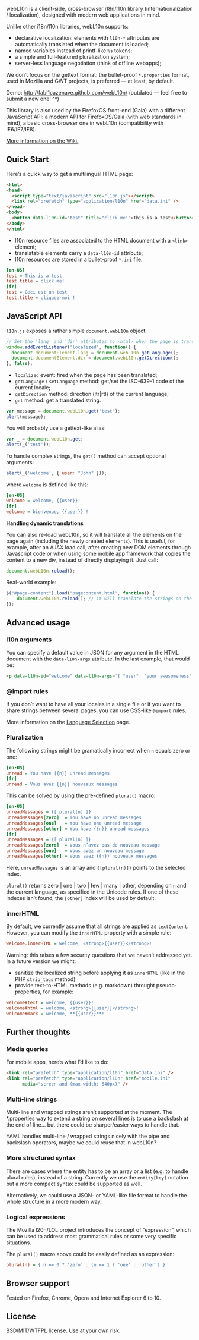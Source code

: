 webL10n is a client-side, cross-browser i18n/l10n library (internationalization / localization), designed with modern web applications in mind.

Unlike other i18n/l10n libraries, webL10n supports:

* declarative localization: elements with `l10n-*` attributes are automatically translated when the document is loaded;
* named variables instead of printf-like `%s` tokens;
* a simple and full-featured pluralization system;
* server-less language negotiation (think of offline webapps);

We don’t focus on the gettext format: the bullet-proof `*.properties` format, used in Mozilla and GWT projects, is preferred — at least, by default.

Demo: <http://fabi1cazenave.github.com/webL10n/> (outdated — feel free to submit a new one! ^^)

This library is also used by the FirefoxOS front-end (Gaia) with a different JavaScript API: a modern API for FirefoxOS/Gaia (with web standards in mind), a basic cross-browser one in webL10n (compatibility with IE6/IE7/IE8).

[More information on the Wiki.](https://github.com/fabi1cazenave/webL10n/wiki)

Quick Start
-----------

Here’s a quick way to get a multilingual HTML page:

```html
<html>
<head>
  <script type="text/javascript" src="l10n.js"></script>
  <link rel="prefetch" type="application/l10n" href="data.ini" />
</head>
<body>
  <button data-l10n-id="test" title="click me!">This is a test</button>
</body>
</html>
```

* l10n resource files are associated to the HTML document with a ``<link>`` element;
* translatable elements carry a ``data-l10n-id`` attribute;
* l10n resources are stored in a bullet-proof ``*.ini`` file:

```ini
[en-US]
test = This is a test
test.title = click me!
[fr]
test = Ceci est un test
test.title = cliquez-moi !
```


JavaScript API
--------------

`l10n.js` exposes a rather simple `document.webL10n` object.

```javascript
// Set the 'lang' and 'dir' attributes to <html> when the page is translated
window.addEventListener('localized', function() {
  document.documentElement.lang = document.webL10n.getLanguage();
  document.documentElement.dir = document.webL10n.getDirection();
}, false);
```
* `localized` event: fired when the page has been translated;
* `getLanguage` / `setLanguage` method: get/set the ISO-639-1 code of the current locale;
* `getDirection` method: direction (ltr|rtl) of the current language;
* `get` method: get a translated string.

```javascript
var message = document.webL10n.get('test');
alert(message);
```

You will probably use a gettext-like alias:

```javascript
var _ = document.webL10n.get;
alert(_('test'));
```

To handle complex strings, the `get()` method can accept optional arguments:

```javascript
alert(_('welcome', { user: "John" }));
```

where `welcome` is defined like this:

```ini
[en-US]
welcome = welcome, {{user}}!
[fr]
welcome = bienvenue, {{user}} !
```

**Handling dynamic translations**

You can also re-load webL10n, so it will translate all the elements on the page again (including the newly created elements). This is useful, for example, after an AJAX load call, after creating new DOM elements through Javascript code or when using some mobile app framework that copies the content to a new div, instead of directly displaying it. Just call:

```javascript
document.webL10n.reload();
```

Real-world example:

```javascript
$("#page-content").load("pagecontent.html", function() {
	document.webL10n.reload(); // it will translate the strings on the loaded content
});
```


Advanced usage
--------------

### l10n arguments

You can specify a default value in JSON for any argument in the HTML document with the `data-l10n-args` attribute. In the last example, that would be:

```html
<p data-l10n-id="welcome" data-l10n-args='{ "user": "your awesomeness" }'>Welcome!</p>
```

### @import rules

If you don’t want to have all your locales in a single file or if you want to
share strings between several pages, you can use CSS-like `@import` rules.

More information on the [Language Selection](https://github.com/fabi1cazenave/webL10n/wiki/Language-Selection) page.

### Pluralization

The following strings might be gramatically incorrect when `n` equals zero or one:

```ini
[en-US]
unread = You have {{n}} unread messages
[fr]
unread = Vous avez {{n}} nouveaux messages
```

This can be solved by using the pre-defined `plural()` macro:

```ini
[en-US]
unreadMessages = {[ plural(n) ]}
unreadMessages[zero]  = You have no unread messages
unreadMessages[one]   = You have one unread message
unreadMessages[other] = You have {{n}} unread messages
[fr]
unreadMessages = {[ plural(n) ]}
unreadMessages[zero]  = Vous n’avez pas de nouveau message
unreadMessages[one]   = Vous avez un nouveau message
unreadMessages[other] = Vous avez {{n}} nouveaux messages
```

Here, `unreadMessages` is an array and `{[plural(n)]}` points to the selected index.

`plural()` returns zero | one | two | few | many | other, depending on `n` and the current language, as specified in the Unicode rules. If one of these indexes isn’t found, the `[other]` index will be used by default.


### innerHTML

By default, we currently assume that all strings are applied as `textContent`.
However, you can modify the `innerHTML` property with a simple rule:

```ini
welcome.innerHTML = welcome, <strong>{{user}}</strong>!
```

Warning: this raises a few security questions that we haven’t addressed yet. In a future version we might:
* sanitize the localized string before applying it as `innerHTML` (like in the PHP ``strip_tags`` method)
* provide text-to-HTML methods (e.g. markdown) throught pseudo-properties, for example:

```ini
welcome#text = welcome, {{user}}!
welcome#html = welcome, <strong>{{user}}</strong>!
welcome#mark = welcome, **{{user}}**!
```


Further thoughts
----------------

### Media queries

For mobile apps, here’s what I’d like to do:

```html
<link rel="prefetch" type="application/l10n" href="data.ini" />
<link rel="prefetch" type="application/l10n" href="mobile.ini"
      media="screen and (max-width: 640px)" />
```

### Multi-line strings

Multi-line and wrapped strings aren’t supported at the moment. The *.properties way to extend a string on several lines is to use a backslash at the end of line… but there could be sharper/easier ways to handle that.

YAML handles multi-line / wrapped strings nicely with the pipe and backslash operators, maybe we could reuse that in webL10n?


### More structured syntax

There are cases where the entity has to be an array or a list (e.g. to handle plural rules), instead of a string. Currently we use the `entity[key]` notation but a more compact syntax could be supported as well.

Alternatively, we could use a JSON- or YAML-like file format to handle the whole structure in a more modern way.


### Logical expressions

The Mozilla l20n/LOL project introduces the concept of “expression”, which can be used to address most grammatical rules or some very specific situations.

The `plural()` macro above could be easily defined as an expression:

```ini
plural(n) = { n == 0 ? 'zero' : (n == 1 ? 'one' : 'other') }
```


Browser support
---------------

Tested on Firefox, Chrome, Opera and Internet Explorer 6 to 10.


License
-------

BSD/MIT/WTFPL license. Use at your own risk.


